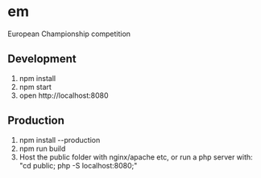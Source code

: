 # em
European Championship competition

## Development
1. npm install
2. npm start
3. open http://localhost:8080

## Production
1. npm install --production
2. npm run build
3. Host the public folder with nginx/apache etc, or run a php server with: "cd public; php -S localhost:8080;"
